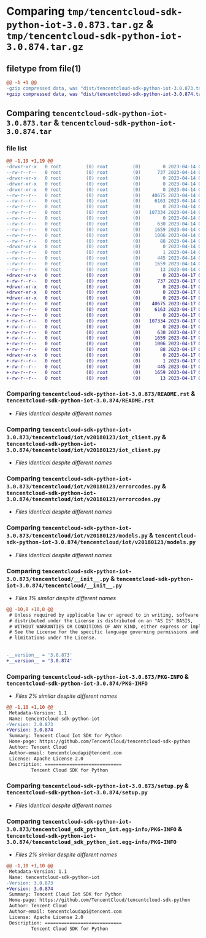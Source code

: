 # Comparing `tmp/tencentcloud-sdk-python-iot-3.0.873.tar.gz` & `tmp/tencentcloud-sdk-python-iot-3.0.874.tar.gz`

## filetype from file(1)

```diff
@@ -1 +1 @@
-gzip compressed data, was "dist/tencentcloud-sdk-python-iot-3.0.873.tar", last modified: Fri Apr 14 00:39:37 2023, max compression
+gzip compressed data, was "dist/tencentcloud-sdk-python-iot-3.0.874.tar", last modified: Mon Apr 17 00:32:25 2023, max compression
```

## Comparing `tencentcloud-sdk-python-iot-3.0.873.tar` & `tencentcloud-sdk-python-iot-3.0.874.tar`

### file list

```diff
@@ -1,19 +1,19 @@
-drwxr-xr-x   0 root         (0) root         (0)        0 2023-04-14 00:39:37.000000 tencentcloud-sdk-python-iot-3.0.873/
--rw-r--r--   0 root         (0) root         (0)      737 2023-04-14 00:39:37.000000 tencentcloud-sdk-python-iot-3.0.873/README.rst
-drwxr-xr-x   0 root         (0) root         (0)        0 2023-04-14 00:39:37.000000 tencentcloud-sdk-python-iot-3.0.873/tencentcloud/
-drwxr-xr-x   0 root         (0) root         (0)        0 2023-04-14 00:39:37.000000 tencentcloud-sdk-python-iot-3.0.873/tencentcloud/iot/
-drwxr-xr-x   0 root         (0) root         (0)        0 2023-04-14 00:39:37.000000 tencentcloud-sdk-python-iot-3.0.873/tencentcloud/iot/v20180123/
--rw-r--r--   0 root         (0) root         (0)    40675 2023-04-14 00:39:37.000000 tencentcloud-sdk-python-iot-3.0.873/tencentcloud/iot/v20180123/iot_client.py
--rw-r--r--   0 root         (0) root         (0)     6163 2023-04-14 00:39:37.000000 tencentcloud-sdk-python-iot-3.0.873/tencentcloud/iot/v20180123/errorcodes.py
--rw-r--r--   0 root         (0) root         (0)        0 2023-04-14 00:39:37.000000 tencentcloud-sdk-python-iot-3.0.873/tencentcloud/iot/v20180123/__init__.py
--rw-r--r--   0 root         (0) root         (0)   107334 2023-04-14 00:39:37.000000 tencentcloud-sdk-python-iot-3.0.873/tencentcloud/iot/v20180123/models.py
--rw-r--r--   0 root         (0) root         (0)        0 2023-04-14 00:39:37.000000 tencentcloud-sdk-python-iot-3.0.873/tencentcloud/iot/__init__.py
--rw-r--r--   0 root         (0) root         (0)      630 2023-04-14 00:39:37.000000 tencentcloud-sdk-python-iot-3.0.873/tencentcloud/__init__.py
--rw-r--r--   0 root         (0) root         (0)     1659 2023-04-14 00:39:37.000000 tencentcloud-sdk-python-iot-3.0.873/PKG-INFO
--rw-r--r--   0 root         (0) root         (0)     1006 2023-04-14 00:39:37.000000 tencentcloud-sdk-python-iot-3.0.873/setup.py
--rw-r--r--   0 root         (0) root         (0)       88 2023-04-14 00:39:37.000000 tencentcloud-sdk-python-iot-3.0.873/setup.cfg
-drwxr-xr-x   0 root         (0) root         (0)        0 2023-04-14 00:39:37.000000 tencentcloud-sdk-python-iot-3.0.873/tencentcloud_sdk_python_iot.egg-info/
--rw-r--r--   0 root         (0) root         (0)        1 2023-04-14 00:39:37.000000 tencentcloud-sdk-python-iot-3.0.873/tencentcloud_sdk_python_iot.egg-info/dependency_links.txt
--rw-r--r--   0 root         (0) root         (0)      445 2023-04-14 00:39:37.000000 tencentcloud-sdk-python-iot-3.0.873/tencentcloud_sdk_python_iot.egg-info/SOURCES.txt
--rw-r--r--   0 root         (0) root         (0)     1659 2023-04-14 00:39:37.000000 tencentcloud-sdk-python-iot-3.0.873/tencentcloud_sdk_python_iot.egg-info/PKG-INFO
--rw-r--r--   0 root         (0) root         (0)       13 2023-04-14 00:39:37.000000 tencentcloud-sdk-python-iot-3.0.873/tencentcloud_sdk_python_iot.egg-info/top_level.txt
+drwxr-xr-x   0 root         (0) root         (0)        0 2023-04-17 00:32:25.000000 tencentcloud-sdk-python-iot-3.0.874/
+-rw-r--r--   0 root         (0) root         (0)      737 2023-04-17 00:32:25.000000 tencentcloud-sdk-python-iot-3.0.874/README.rst
+drwxr-xr-x   0 root         (0) root         (0)        0 2023-04-17 00:32:25.000000 tencentcloud-sdk-python-iot-3.0.874/tencentcloud/
+drwxr-xr-x   0 root         (0) root         (0)        0 2023-04-17 00:32:25.000000 tencentcloud-sdk-python-iot-3.0.874/tencentcloud/iot/
+drwxr-xr-x   0 root         (0) root         (0)        0 2023-04-17 00:32:25.000000 tencentcloud-sdk-python-iot-3.0.874/tencentcloud/iot/v20180123/
+-rw-r--r--   0 root         (0) root         (0)    40675 2023-04-17 00:32:25.000000 tencentcloud-sdk-python-iot-3.0.874/tencentcloud/iot/v20180123/iot_client.py
+-rw-r--r--   0 root         (0) root         (0)     6163 2023-04-17 00:32:25.000000 tencentcloud-sdk-python-iot-3.0.874/tencentcloud/iot/v20180123/errorcodes.py
+-rw-r--r--   0 root         (0) root         (0)        0 2023-04-17 00:32:25.000000 tencentcloud-sdk-python-iot-3.0.874/tencentcloud/iot/v20180123/__init__.py
+-rw-r--r--   0 root         (0) root         (0)   107334 2023-04-17 00:32:25.000000 tencentcloud-sdk-python-iot-3.0.874/tencentcloud/iot/v20180123/models.py
+-rw-r--r--   0 root         (0) root         (0)        0 2023-04-17 00:32:25.000000 tencentcloud-sdk-python-iot-3.0.874/tencentcloud/iot/__init__.py
+-rw-r--r--   0 root         (0) root         (0)      630 2023-04-17 00:32:25.000000 tencentcloud-sdk-python-iot-3.0.874/tencentcloud/__init__.py
+-rw-r--r--   0 root         (0) root         (0)     1659 2023-04-17 00:32:25.000000 tencentcloud-sdk-python-iot-3.0.874/PKG-INFO
+-rw-r--r--   0 root         (0) root         (0)     1006 2023-04-17 00:32:25.000000 tencentcloud-sdk-python-iot-3.0.874/setup.py
+-rw-r--r--   0 root         (0) root         (0)       88 2023-04-17 00:32:25.000000 tencentcloud-sdk-python-iot-3.0.874/setup.cfg
+drwxr-xr-x   0 root         (0) root         (0)        0 2023-04-17 00:32:25.000000 tencentcloud-sdk-python-iot-3.0.874/tencentcloud_sdk_python_iot.egg-info/
+-rw-r--r--   0 root         (0) root         (0)        1 2023-04-17 00:32:25.000000 tencentcloud-sdk-python-iot-3.0.874/tencentcloud_sdk_python_iot.egg-info/dependency_links.txt
+-rw-r--r--   0 root         (0) root         (0)      445 2023-04-17 00:32:25.000000 tencentcloud-sdk-python-iot-3.0.874/tencentcloud_sdk_python_iot.egg-info/SOURCES.txt
+-rw-r--r--   0 root         (0) root         (0)     1659 2023-04-17 00:32:25.000000 tencentcloud-sdk-python-iot-3.0.874/tencentcloud_sdk_python_iot.egg-info/PKG-INFO
+-rw-r--r--   0 root         (0) root         (0)       13 2023-04-17 00:32:25.000000 tencentcloud-sdk-python-iot-3.0.874/tencentcloud_sdk_python_iot.egg-info/top_level.txt
```

### Comparing `tencentcloud-sdk-python-iot-3.0.873/README.rst` & `tencentcloud-sdk-python-iot-3.0.874/README.rst`

 * *Files identical despite different names*

### Comparing `tencentcloud-sdk-python-iot-3.0.873/tencentcloud/iot/v20180123/iot_client.py` & `tencentcloud-sdk-python-iot-3.0.874/tencentcloud/iot/v20180123/iot_client.py`

 * *Files identical despite different names*

### Comparing `tencentcloud-sdk-python-iot-3.0.873/tencentcloud/iot/v20180123/errorcodes.py` & `tencentcloud-sdk-python-iot-3.0.874/tencentcloud/iot/v20180123/errorcodes.py`

 * *Files identical despite different names*

### Comparing `tencentcloud-sdk-python-iot-3.0.873/tencentcloud/iot/v20180123/models.py` & `tencentcloud-sdk-python-iot-3.0.874/tencentcloud/iot/v20180123/models.py`

 * *Files identical despite different names*

### Comparing `tencentcloud-sdk-python-iot-3.0.873/tencentcloud/__init__.py` & `tencentcloud-sdk-python-iot-3.0.874/tencentcloud/__init__.py`

 * *Files 1% similar despite different names*

```diff
@@ -10,8 +10,8 @@
 # Unless required by applicable law or agreed to in writing, software
 # distributed under the License is distributed on an "AS IS" BASIS,
 # WITHOUT WARRANTIES OR CONDITIONS OF ANY KIND, either express or implied.
 # See the License for the specific language governing permissions and
 # limitations under the License.
 
 
-__version__ = '3.0.873'
+__version__ = '3.0.874'
```

### Comparing `tencentcloud-sdk-python-iot-3.0.873/PKG-INFO` & `tencentcloud-sdk-python-iot-3.0.874/PKG-INFO`

 * *Files 2% similar despite different names*

```diff
@@ -1,10 +1,10 @@
 Metadata-Version: 1.1
 Name: tencentcloud-sdk-python-iot
-Version: 3.0.873
+Version: 3.0.874
 Summary: Tencent Cloud Iot SDK for Python
 Home-page: https://github.com/TencentCloud/tencentcloud-sdk-python
 Author: Tencent Cloud
 Author-email: tencentcloudapi@tencent.com
 License: Apache License 2.0
 Description: ============================
         Tencent Cloud SDK for Python
```

### Comparing `tencentcloud-sdk-python-iot-3.0.873/setup.py` & `tencentcloud-sdk-python-iot-3.0.874/setup.py`

 * *Files identical despite different names*

### Comparing `tencentcloud-sdk-python-iot-3.0.873/tencentcloud_sdk_python_iot.egg-info/PKG-INFO` & `tencentcloud-sdk-python-iot-3.0.874/tencentcloud_sdk_python_iot.egg-info/PKG-INFO`

 * *Files 2% similar despite different names*

```diff
@@ -1,10 +1,10 @@
 Metadata-Version: 1.1
 Name: tencentcloud-sdk-python-iot
-Version: 3.0.873
+Version: 3.0.874
 Summary: Tencent Cloud Iot SDK for Python
 Home-page: https://github.com/TencentCloud/tencentcloud-sdk-python
 Author: Tencent Cloud
 Author-email: tencentcloudapi@tencent.com
 License: Apache License 2.0
 Description: ============================
         Tencent Cloud SDK for Python
```

